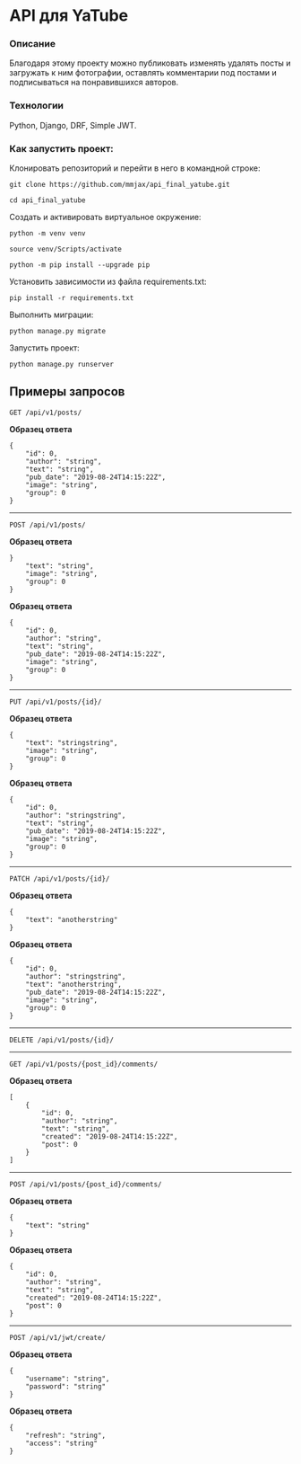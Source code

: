 # API для YaTube
### Описание
Благодаря этому проекту можно публиковать изменять удалять посты и загружать к ним фотографии, оставлять комментарии под постами и подписываться на понравившихся авторов.
### Технологии
Python, Django, DRF, Simple JWT.
### Как запустить проект:

Клонировать репозиторий и перейти в него в командной строке:

```
git clone https://github.com/mmjax/api_final_yatube.git
```

```
cd api_final_yatube
```

Cоздать и активировать виртуальное окружение:

```
python -m venv venv
```

```
source venv/Scripts/activate
```

```
python -m pip install --upgrade pip
```

Установить зависимости из файла requirements.txt:

```
pip install -r requirements.txt
```

Выполнить миграции:

```
python manage.py migrate
```

Запустить проект:

```
python manage.py runserver
```

## **Примеры запросов**
```
GET /api/v1/posts/
```
**Образец ответа**
```
{
    "id": 0,
    "author": "string",
    "text": "string",
    "pub_date": "2019-08-24T14:15:22Z",
    "image": "string",
    "group": 0
}
```
---
```
POST /api/v1/posts/
```
**Образец ответа**
```
}
    "text": "string",
    "image": "string",
    "group": 0
}
```
**Образец ответа**
```
{
    "id": 0,
    "author": "string",
    "text": "string",
    "pub_date": "2019-08-24T14:15:22Z",
    "image": "string",
    "group": 0
}
```
---
```
PUT /api/v1/posts/{id}/
```
**Образец ответа**
```
{
    "text": "stringstring",
    "image": "string",
    "group": 0
}
```
**Образец ответа**
```
{
    "id": 0,
    "author": "stringstring",
    "text": "string",
    "pub_date": "2019-08-24T14:15:22Z",
    "image": "string",
    "group": 0
}
```
---
```
PATCH /api/v1/posts/{id}/
```
**Образец ответа**
```
{
    "text": "anotherstring"
}
```
**Образец ответа**
```
{
    "id": 0,
    "author": "stringstring",
    "text": "anotherstring",
    "pub_date": "2019-08-24T14:15:22Z",
    "image": "string",
    "group": 0
}
```
---
```
DELETE /api/v1/posts/{id}/
```
---
```
GET /api/v1/posts/{post_id}/comments/
```
**Образец ответа**
```
[
    {
        "id": 0,
        "author": "string",
        "text": "string",
        "created": "2019-08-24T14:15:22Z",
        "post": 0
    }
]
```
---
```
POST /api/v1/posts/{post_id}/comments/
```
**Образец ответа**
```
{
    "text": "string"
}
```
**Образец ответа**
```
{
    "id": 0,
    "author": "string",
    "text": "string",
    "created": "2019-08-24T14:15:22Z",
    "post": 0
}
```
---
```
POST /api/v1/jwt/create/
```
**Образец ответа**
```
{
    "username": "string",
    "password": "string"
}
```
**Образец ответа**
```
{
    "refresh": "string",
    "access": "string"
}
```
